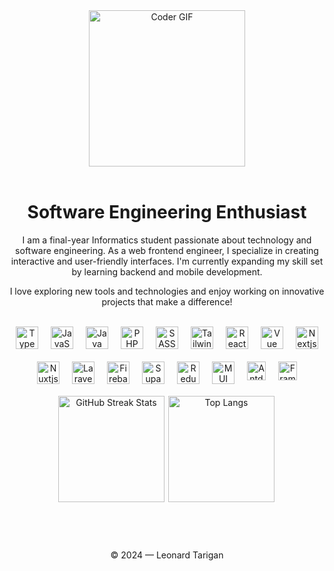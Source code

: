 
<div align="center">
 <img align="center" height=250 width=250 alt="Coder GIF" src="https://user-images.githubusercontent.com/74038190/219923809-b86dc415-a0c2-4a38-bc88-ad6cf06395a8.gif" />
</div>
<br/>

<div align="center">
 <h1>Software Engineering Enthusiast</h1>
 <p>
  I am a final-year Informatics student passionate about technology and software engineering. As a web frontend engineer, I specialize in creating interactive and user-friendly  interfaces. I'm currently expanding my skill set by learning backend and mobile development.
 </p>
 <p>
 I love exploring new tools and technologies and enjoy working on innovative projects that make a difference!
 </p>
</div>

<br/>

<div align="center" style="display: inline-flex; flex-wrap: wrap; justify-content: center; gap: 20px;">
 <img alt="TypeScript" width="36px" src="https://cdn.jsdelivr.net/gh/devicons/devicon/icons/typescript/typescript-original.svg" />
 <img alt="JavaScript" width="36px" src="https://cdn.jsdelivr.net/gh/devicons/devicon/icons/javascript/javascript-original.svg" />
 <img alt="Java" width="36px" src="https://cdn.jsdelivr.net/gh/devicons/devicon/icons/java/java-original.svg" />
 <img alt="PHP" width="36px" src="https://cdn.jsdelivr.net/gh/devicons/devicon/icons/php/php-original.svg" />
 <img alt="SASS" width="36px" src="https://cdn.jsdelivr.net/gh/devicons/devicon/icons/sass/sass-original.svg" />
 <img alt="Tailwind" width="36px" src="https://cdn.jsdelivr.net/gh/devicons/devicon/icons/tailwindcss/tailwindcss-original.svg" />
 <img alt="React" width="36px" src="https://cdn.jsdelivr.net/gh/devicons/devicon/icons/react/react-original.svg" />
 <img alt="Vue" width="36px" src="https://www.vectorlogo.zone/logos/vuejs/vuejs-icon.svg" />
 <img alt="Nextjs" width="36px" src="https://cdn.jsdelivr.net/gh/devicons/devicon/icons/nextjs/nextjs-original.svg" />
 <img alt="Nuxtjs" width="36px" src="https://cdn.jsdelivr.net/gh/devicons/devicon/icons/nuxtjs/nuxtjs-original.svg" />
 <img alt="Laravel" width="36px" src="https://cdn.worldvectorlogo.com/logos/laravel-2.svg" />
 <img alt="Firebase" width="36px" src="https://www.vectorlogo.zone/logos/firebase/firebase-icon.svg" />
 <img alt="Supabase" width="36px" src="https://cdn.jsdelivr.net/gh/devicons/devicon/icons/supabase/supabase-original.svg" />
 <img alt="Redux" width="36px" src="https://cdn.jsdelivr.net/gh/devicons/devicon/icons/redux/redux-original.svg" />
 <img alt="MUI" width="36px" src="https://cdn.jsdelivr.net/gh/devicons/devicon@latest/icons/materialui/materialui-original.svg" />
 <img alt="Antd" width="30px" src="https://cdn.jsdelivr.net/gh/devicons/devicon@latest/icons/antdesign/antdesign-plain.svg" />
 <img alt="Framer Motion" width="30px" src="https://cdn.jsdelivr.net/gh/devicons/devicon@latest/icons/framermotion/framermotion-original.svg" />
</div>



<br/>
<br/>

<div align="center">
  <img height=170 src="https://github-readme-stats.vercel.app/api?username=LeonardTarigan&show_icons=true&theme=radical&include_all_commits=true&card_width=300px" alt="GitHub Streak Stats"/>
  <img height=170 style="border: 2px solid white" src="https://github-readme-stats.vercel.app/api/top-langs/?username=LeonardTarigan&langs_count=10&layout=compact&theme=radical&hide_border=true&rank_icon=github&show_icons=true&card_width=350px&exclude_repo=mlops-tugas-1" alt="Top Langs"/>
</div>

<br/>
<br/>

<div align="center">
 <h1></h1>
 <p>© 2024 — Leonard Tarigan</p>
</div>
